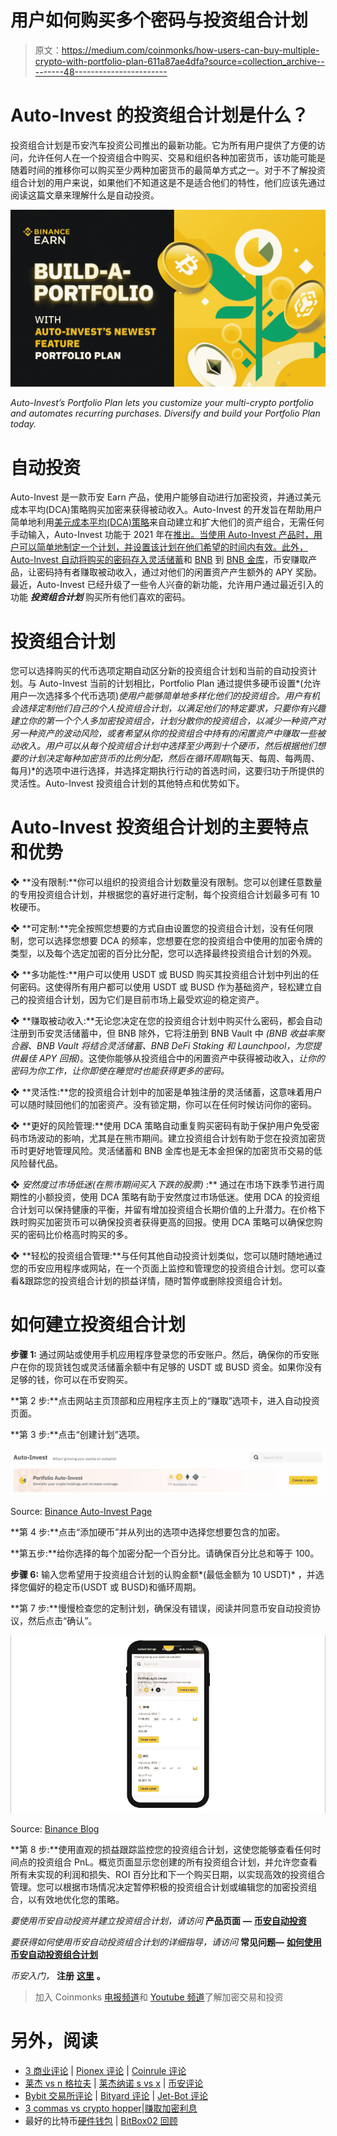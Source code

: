 # 用户如何购买多个密码与投资组合计划

> 原文：<https://medium.com/coinmonks/how-users-can-buy-multiple-crypto-with-portfolio-plan-611a87ae4dfa?source=collection_archive---------48----------------------->

# Auto-Invest 的投资组合计划是什么？

投资组合计划是币安汽车投资公司推出的最新功能。它为所有用户提供了方便的访问，允许任何人在一个投资组合中购买、交易和组织各种加密货币，该功能可能是随着时间的推移你可以购买至少两种加密货币的最简单方式之一。对于不了解投资组合计划的用户来说，如果他们不知道这是不是适合他们的特性，他们应该先通过阅读这篇文章来理解什么是自动投资。

![](img/28b32cbf258b326f404a119275695230.png)

*Auto-Invest’s Portfolio Plan lets you customize your multi-crypto portfolio and automates recurring purchases. Diversify and build your Portfolio Plan today.*

# 自动投资

Auto-Invest 是一款币安 Earn 产品，使用户能够自动进行加密投资，并通过美元成本平均(DCA)策略购买加密来获得被动收入。Auto-Invest 的开发旨在帮助用户简单地利用[美元成本平均(DCA)策略](https://academy.binance.com/en/articles/dollar-cost-averaging-dca-explained)来自动建立和扩大他们的资产组合，无需任何手动输入，Auto-Invest 功能于 2021 年在[推出。当使用 Auto-Invest 产品时，用户可以简单地制定一个计划，并设置该计划在他们希望的时间内有效。此外，Auto-Invest 自动将购买的密码存入](https://www.binance.com/en/support/announcement/810e7a447f7a475aa519e44bd2a61f18)[灵活储蓄](https://www.binance.com/en/savings/#lending-demandDeposits?ref=VJ9G6UC4)和 [BNB](https://www.binance.com/en/bnb) 到 [BNB 金库](https://www.binance.com/en/bnbmining)，币安赚取产品，让密码持有者赚取被动收入，通过对他们的闲置资产产生额外的 APY 奖励。最近，Auto-Invest 已经升级了一些令人兴奋的新功能，允许用户通过最近引入的功能 ***投资组合计划*** 购买所有他们喜欢的密码。

# 投资组合计划

您可以选择购买的代币选项定期自动区分新的投资组合计划和当前的自动投资计划。与 Auto-Invest 当前的计划相比，Portfolio Plan 通过提供多硬币设置*(允许用户一次选择多个代币选项)*使用户能够简单地多样化他们的投资组合。用户有机会选择定制他们自己的个人投资组合计划，以满足他们的特定要求，只要你有兴趣建立你的第一个个人多加密投资组合，计划分散你的投资组合，以减少一种资产对另一种资产的波动风险，或者希望从你的投资组合中持有的闲置资产中赚取一些被动收入。用户可以从每个投资组合计划中选择至少两到十个硬币，然后根据他们想要的计划决定每种加密货币的比例分配，然后在循环周期*(每天、每周、每两周、每月)*的选项中进行选择，并选择定期执行行动的首选时间，这要归功于所提供的灵活性。Auto-Invest 投资组合计划的其他特点和优势如下。

# Auto-Invest 投资组合计划的主要特点和优势

❖ **没有限制:**你可以组织的投资组合计划数量没有限制。您可以创建任意数量的专用投资组合计划，并根据您的喜好进行定制，每个投资组合计划最多可有 10 枚硬币。

❖ **可定制:**完全按照您想要的方式自由设置您的投资组合计划，没有任何限制，您可以选择您想要 DCA 的频率，您想要在您的投资组合中使用的加密令牌的类型，以及每个选定加密的百分比分配，您可以选择最终投资组合计划的外观。

❖ **多功能性:**用户可以使用 USDT 或 BUSD 购买其投资组合计划中列出的任何密码。这使得所有用户都可以使用 USDT 或 BUSD 作为基础资产，轻松建立自己的投资组合计划，因为它们是目前市场上最受欢迎的稳定资产。

❖ **赚取被动收入:**无论您决定在您的投资组合计划中购买什么密码，都会自动注册到币安灵活储蓄中，但 BNB 除外，它将注册到 BNB Vault 中 *(BNB 收益率聚合器、BNB Vault 将结合灵活储蓄、BNB DeFi Staking 和 Launchpool，为您提供最佳 APY 回报)*。这使你能够从投资组合中的闲置资产中获得被动收入，*让你的密码为你工作，让你即使在睡觉时也能获得更多的密码。*

❖ **灵活性:**您的投资组合计划中的加密是单独注册的灵活储蓄，这意味着用户可以随时赎回他们的加密资产。没有锁定期，你可以在任何时候访问你的密码。

❖ **更好的风险管理:**使用 DCA 策略自动重复购买密码有助于保护用户免受密码市场波动的影响，尤其是在熊市期间。建立投资组合计划有助于您在投资加密货币时更好地管理风险。灵活储蓄和 BNB 金库也是无本金担保的加密货币交易的低风险替代品。

❖ **安然度过市场低迷*(在熊市期间买入下跌的股票)* :** 通过在市场下跌季节进行周期性的小额投资，使用 DCA 策略有助于安然度过市场低迷。使用 DCA 的投资组合计划可以保持健康的平衡，并留有增加投资组合长期价值的上升潜力。在价格下跌时购买加密货币可以确保投资者获得更高的回报。使用 DCA 策略可以确保您购买的密码比价格高时购买的多。

❖ **轻松的投资组合管理:**与任何其他自动投资计划类似，您可以随时随地通过您的币安应用程序或网站，在一个页面上监控和管理您的投资组合计划。您可以查看&跟踪您的投资组合计划的损益详情，随时暂停或删除投资组合计划。

# 如何建立投资组合计划

**步骤 1:** 通过网站或使用手机应用程序登录您的币安账户。然后，确保你的币安账户在你的现货钱包或灵活储蓄余额中有足够的 USDT 或 BUSD 资金。如果你没有足够的钱，你可以在币安购买。

**第 2 步:**点击网站主页顶部和应用程序主页上的“赚取”选项卡，进入自动投资页面。

**第 3 步:**点击“创建计划”选项。

![](img/b4512298e39e25238f83e912b9060505.png)

Source: [Binance Auto-Invest Page](https://www.binance.com/en/savings/auto-invest?ref=38515884)

**第 4 步:**点击“添加硬币”并从列出的选项中选择您想要包含的加密。

**第五步:**给你选择的每个加密分配一个百分比。请确保百分比总和等于 100。

**步骤 6:** 输入您希望用于投资组合计划的认购金额*(最低金额为 10 USDT)* ，并选择您偏好的稳定币(USDT 或 BUSD)和循环周期。

**第 7 步:**慢慢检查您的定制计划，确保没有错误，阅读并同意币安自动投资协议，然后点击“确认”。

![](img/115c69f68f47f7a1f2b9aa593079245d.png)

Source: [Binance Blog](https://www.binance.com/en/blog/earn/how-to-customize-your-crypto-portfolio-with-autoinvests-portfolio-plan-421499824684903520?ref=38515884)

**第 8 步:**使用直观的损益跟踪监控您的投资组合计划，这使您能够查看任何时间点的投资组合 PnL。概览页面显示您创建的所有投资组合计划，并允许您查看所有未实现的利润和损失、ROI 百分比和下一个购买日期，以实现高效的投资组合管理。您可以根据市场情况决定暂停积极的投资组合计划或编辑您的加密投资组合，以有效地优化您的策略。

*要使用币安自动投资并建立投资组合计划，请访问* **产品页面** **—** [**币安自动投资**](https://www.binance.com/en/savings/auto-invest?ref=38515884)

*要获得如何使用币安自动投资组合计划的详细指导，请访问* **常见问题—** [**如何使用币安自动投资组合计划**](https://www.binance.com/en/blog/earn/how-to-customize-your-crypto-portfolio-with-autoinvests-portfolio-plan-421499824684903520?ref=38515884)

*币安入门，* **注册** [**这里**](https://accounts.binance.com/en/register?ref=38515884) **。**

> 加入 Coinmonks [电报频道](https://t.me/coincodecap)和 [Youtube 频道](https://www.youtube.com/c/coinmonks/videos)了解加密交易和投资

# 另外，阅读

*   [3 商业评论](/coinmonks/3commas-review-an-excellent-crypto-trading-bot-2020-1313a58bec92) | [Pionex 评论](https://coincodecap.com/pionex-review-exchange-with-crypto-trading-bot) | [Coinrule 评论](/coinmonks/coinrule-review-2021-a-beginner-friendly-crypto-trading-bot-daf0504848ba)
*   [莱杰 vs n 格拉夫](/coinmonks/ledger-vs-ngrave-zero-7e40f0c1d694) | [莱杰纳诺 s vs x](/coinmonks/ledger-nano-s-vs-x-battery-hardware-price-storage-59a6663fe3b0) | [币安评论](/coinmonks/binance-review-ee10d3bf3b6e)
*   [Bybit 交易所评论](/coinmonks/bybit-exchange-review-dbd570019b71) | [Bityard 评论](https://coincodecap.com/bityard-reivew) | [Jet-Bot 评论](https://coincodecap.com/jet-bot-review)
*   [3 commas vs crypto hopper](/coinmonks/3commas-vs-pionex-vs-cryptohopper-best-crypto-bot-6a98d2baa203)|[赚取加密利息](/coinmonks/earn-crypto-interest-b10b810fdda3)
*   最好的比特币[硬件钱包](/coinmonks/hardware-wallets-dfa1211730c6) | [BitBox02 回顾](/coinmonks/bitbox02-review-your-swiss-bitcoin-hardware-wallet-c36c88fff29)